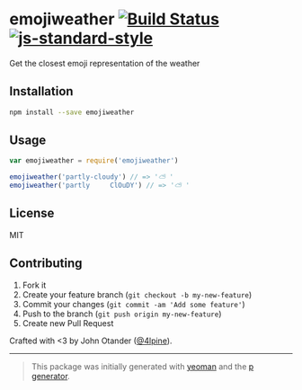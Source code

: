 # emojiweather [![Build Status](https://secure.travis-ci.org/johnotander/emojiweather.svg?branch=master)](https://travis-ci.org/johnotander/emojiweather) [![js-standard-style](https://img.shields.io/badge/code%20style-standard-brightgreen.svg?style=flat)](https://github.com/feross/standard)

Get the closest emoji representation of the weather

## Installation

```bash
npm install --save emojiweather
```

## Usage

```javascript
var emojiweather = require('emojiweather')

emojiweather('partly-cloudy') // => '⛅ '
emojiweather('partly     ClOuDY') // => '⛅ '
```

## License

MIT

## Contributing

1. Fork it
2. Create your feature branch (`git checkout -b my-new-feature`)
3. Commit your changes (`git commit -am 'Add some feature'`)
4. Push to the branch (`git push origin my-new-feature`)
5. Create new Pull Request

Crafted with <3 by John Otander ([@4lpine](https://twitter.com/4lpine)).

***

> This package was initially generated with [yeoman](http://yeoman.io) and the [p generator](https://github.com/johnotander/generator-p.git).
